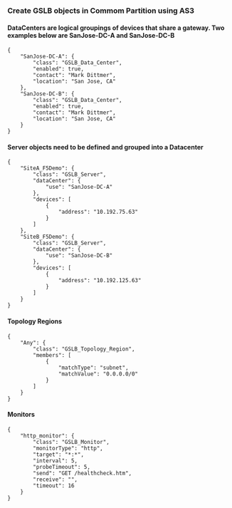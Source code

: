 ### Create GSLB objects in Commom Partition using AS3

#### DataCenters are logical groupings of devices that share a gateway. Two examples below are SanJose-DC-A and SanJose-DC-B

```
{
    "SanJose-DC-A": {
        "class": "GSLB_Data_Center",
        "enabled": true,
        "contact": "Mark Dittmer",
        "location": "San Jose, CA"
    },
    "SanJose-DC-B": {
        "class": "GSLB_Data_Center",
        "enabled": true,
        "contact": "Mark Dittmer",
        "location": "San Jose, CA"
    }
}
```

#### Server objects need to be defined and grouped into a Datacenter

```
{
    "SiteA_F5Demo": {
        "class": "GSLB_Server",
        "dataCenter": {
            "use": "SanJose-DC-A"
        },
        "devices": [
            {
                "address": "10.192.75.63"
            }
        ]
    },
    "SiteB_F5Demo": {
        "class": "GSLB_Server",
        "dataCenter": {
            "use": "SanJose-DC-B"
        },
        "devices": [
            {
                "address": "10.192.125.63"
            }
        ]
    }
}
```

#### Topology Regions

```
{
    "Any": {
        "class": "GSLB_Topology_Region",
        "members": [
            {
                "matchType": "subnet",
                "matchValue": "0.0.0.0/0"
            }
        ]
    }
}
```
#### Monitors

```
{
    "http_monitor": {
        "class": "GSLB_Monitor",
        "monitorType": "http",
        "target": "*:*",
        "interval": 5,
        "probeTimeout": 5,
        "send": "GET /healthcheck.htm",
        "receive": "",
        "timeout": 16
    }
}
```